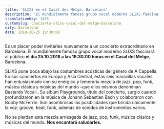 ```yaml
---
title: 'SLIXS en el Casal del Metge, Barcelona'
description: 'El mundialmente famoso grupo vocal moderno SLIXS fascinará al público en el Casal del Metge, Barcelona.'
translationKey: 1455
customSlug: concierto-slixs-casal-del-metge-barcelona
city: Barcelona
date: 2018-10-25 19:30:00
---
```


Es un placer poder invitarles nuevamente a un concierto extraordinario en Barcelona. El mundialmente famoso grupo vocal moderno SLIXS fascinará al público <strong>el día 25.10.2018 a las 19:30:00 horas en el Casal del Metge</strong>, Barcelona.

SLIXS pone boca abajo las costumbres acústicas del género de A Cappella. En sus conciertos en Europa y Asia Central, estas seis maravillas vocales han entusiasmado con su enérgica y temeraria mezcla de jazz, pop, funk, música clásica y músicas del mundo –que ellos mismos denominan Bastardo Vocal-. Su albúm Playgrounds, título del concierto, surgió cuando profundizaron en la música de Johann Sebastian Bach y colaboraron con Bobby McFerrin. Son asombrosas las posibilidades que brinda únicamente la voz: groove, beat, funk, además de sonidos de instrumentos varios.

No se pierdan esta mezcla arriesgada de jazz, pop, funk, música clásica y músicas del mundo. <strong>Nos encantará saludarles.</strong>
